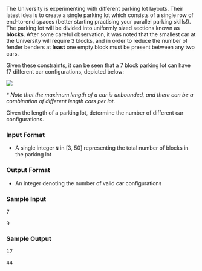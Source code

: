 The University is experimenting with different parking lot layouts. Their latest idea is to create a single parking lot which consists of a single row of end-to-end spaces (better starting practising your parallel parking skills!). The parking lot will be divided into uniformly sized sections known as **blocks**. After some careful observation, it was noted that the smallest car at the University will require 3 blocks, and in order to reduce the number of fender benders at **least** one empty block must be present between any two cars.

Given these constraints, it can be seen that a 7 block parking lot can have 17 different car configurations, depicted below:

![](https://i.imgur.com/wkaeTIu.png)

_* Note that the maximum length of a car is unbounded, and there can be a combination of different length cars per lot._

Given the length of a parking lot, determine the number of different car configurations.

### Input Format

*   A single integer `N` in [3, 50] representing the total number of blocks in the parking lot

### Output Format

*   An integer denoting the number of valid car configurations


### Sample Input

<pre>7</pre>

<pre>9</pre>


<div class="col-md-6">

### Sample Output

<pre>17</pre>

<pre>44</pre>

